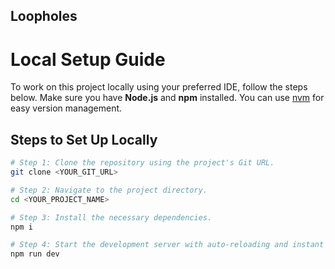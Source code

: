 ## Loopholes

# Local Setup Guide

To work on this project locally using your preferred IDE, follow the steps below. Make sure you have **Node.js** and **npm** installed. You can use [nvm](https://github.com/nvm-sh/nvm#installing-and-updating) for easy version management.

## Steps to Set Up Locally

```sh
# Step 1: Clone the repository using the project's Git URL.
git clone <YOUR_GIT_URL>

# Step 2: Navigate to the project directory.
cd <YOUR_PROJECT_NAME>

# Step 3: Install the necessary dependencies.
npm i

# Step 4: Start the development server with auto-reloading and instant preview.
npm run dev
